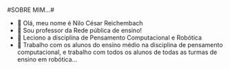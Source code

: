 #SOBRE MIM...#
-  👋 Olá, meu nome é Nilo César Reichembach
- 👀 Sou professor da Rede pública de ensino!
- 🌱 Leciono a disciplina de Pensamento Computacional e Robótica
- 💞️ Trabalho com os alunos do ensino médio na disciplina de pensamento computacional, e trabalho com todos os alunos de todas as turmas de ensino em robótica...


<!---
nilo-reichembach/nilo-reichembach is a ✨ special ✨ repository because its `README.md` (this file) appears on your GitHub profile.
You can click the Preview link to take a look at your changes.
--->
